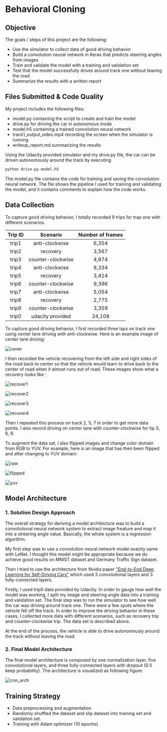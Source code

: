 # Behavioral Cloning

## Objective

The goals / steps of this project are the following:
* Use the simulator to collect data of good driving behavior
* Build a convolution neural network in Keras that predicts steering angles from images
* Train and validate the model with a training and validation set
* Test that the model successfully drives around track one without leaving the road
* Summarize the results with a written report


## Files Submitted & Code Quality

My project includes the following files:
* model.py containing the script to create and train the model
* drive.py for driving the car in autonomous mode
* model.h5 containing a trained convolution neural network 
* track1_output_video.mp4 recording the screen when the simulator is running
* writeup_report.md summarizing the results

Using the Udacity provided simulator and my drive.py file, the car can be driven autonomously around the track by executing 
```sh
python drive.py model.h5
```

The model.py file contains the code for training and saving the convolution neural network. The file shows the pipeline I used for training and validating the model, and it contains comments to explain how the code works.

## Data Collection

To capture good driving behavior, I totally recorded 9 trips for trap one with different scenarios.

| Trip ID |     Scenario      | Number of frames |
| :-----: | :---------------: | :--------------: |
|  trip1  |  anti-clockwise   |      6,354       |
|  trip2  |     recovery      |      3,567       |
|  trip3  | counter-clockwise |      4,974       |
|  trip4  |  anti-clockwise   |      8,334       |
|  trip5  |     recovery      |      3,414       |
|  trip6  | counter-clockwise |      9,396       |
|  trip7  |  anti-clockwise   |      5,054       |
|  trip8  |     recovery      |      2,775       |
|  trip9  | counter-clockwise |      3,359       |
|  trip0  | udacity provided  |      24,108      |



To capture good driving behavior, I first recorded three laps on track one using center lane driving with anti-clockwise. Here is an example image of center lane driving:

![cener](examples/cener.jpg)



I then recorded the vehicle recovering from the left side and right sides of the road back to center so that the vehicle would learn to drive back to the center of road when it almost runs out of road. These images show what a recovery looks like :

![recover1](examples/recover1.jpg)

![recover2](examples/recover2.jpg)

![recover3](examples/recover3.jpg)

![recover4](examples/recover4.jpg)

Then I repeated this process on track 2, 5, 7 in order to get more data points. I also record driving on center lane with counter-clockwise for tip 3, 6, 9.

To augment the data sat, I also flipped images and change color domain from RGB to YUV. For example, here is an image that has then been flipped and after changing to YUV domain:

![raw](examples/raw.jpg)

![flipped](examples/flipped.jpg)

![yuv](examples/yuv.jpg)



## Model Architecture

### 1. Solution Design Approach

The overall strategy for deriving a model architecture was to build a convolutional neural network system to  extract image freature and map it into a streering angle value. Basically, the whole system is a regression algorithm.

My first step was to use a convolution neural network model exactly same with LeNet. I thought this model might be appropriate because we do achieve good results on MNIST dataset and Germany Traffic Sign dataset.

Then I tried to use the architecture from Nvidia paper ["End-to-End Deep Learning for Self-Driving Cars"](https://arxiv.org/pdf/1604.07316.pdf) which used 3 convolutional layers and 3 fully-connected layers. 

Firstly, I used trip0 data provided by Udacity. In order to gauge how well the model was working, I split my image and steering angle data into a training and validation set. The final step was to run the simulator to see how well the car was driving around track one. There were a few spots where the vehicle fell off the track. In order to improve the driving behavior in these cases, I collected more data with different scenarios, such as recovery trip and counter-clockwise trip. The data set is described above.

At the end of the process, the vehicle is able to drive autonomously around the track without leaving the road.

### 2. Final Model Architecture

The final model architecture is composed by one normalization layer, five convolutional layers, and three fully-connected layers with dropout (0.5 keep probability). The architecture is visualized as following figure:

![cnn_arch](./examples/cnn_arch.png)

## Training Strategy

- Data preprocessing and augmentation
- Randomly shuffled the dataset and slip dataset into training set and validation set. 
- Training with Adam optimizer (10 epochs)